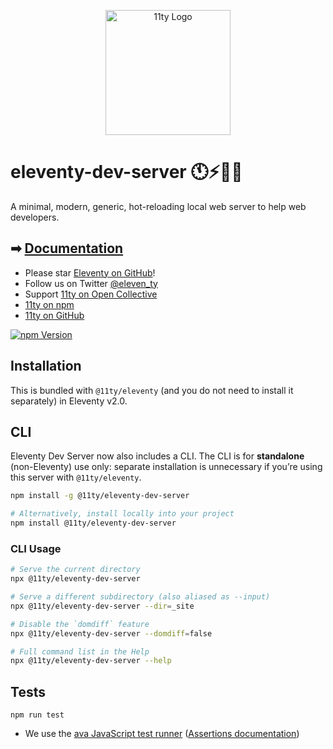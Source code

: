 <p align="center"><img src="https://www.11ty.dev/img/logo-github.svg" width="200" height="200" alt="11ty Logo"></p>

# eleventy-dev-server 🕚⚡️🎈🐀

A minimal, modern, generic, hot-reloading local web server to help web developers.

## ➡ [Documentation](https://www.11ty.dev/docs/watch-serve/#eleventy-dev-server)

- Please star [Eleventy on GitHub](https://github.com/11ty/eleventy/)!
- Follow us on Twitter [@eleven_ty](https://twitter.com/eleven_ty)
- Support [11ty on Open Collective](https://opencollective.com/11ty)
- [11ty on npm](https://www.npmjs.com/org/11ty)
- [11ty on GitHub](https://github.com/11ty)

[![npm Version](https://img.shields.io/npm/v/@11ty/eleventy-dev-server.svg?style=for-the-badge)](https://www.npmjs.com/package/@11ty/eleventy-dev-server)

## Installation

This is bundled with `@11ty/eleventy` (and you do not need to install it separately) in Eleventy v2.0.

## CLI

Eleventy Dev Server now also includes a CLI. The CLI is for **standalone** (non-Eleventy) use only: separate installation is unnecessary if you’re using this server with `@11ty/eleventy`.

```sh
npm install -g @11ty/eleventy-dev-server

# Alternatively, install locally into your project
npm install @11ty/eleventy-dev-server
```

### CLI Usage

```sh
# Serve the current directory
npx @11ty/eleventy-dev-server

# Serve a different subdirectory (also aliased as --input)
npx @11ty/eleventy-dev-server --dir=_site

# Disable the `domdiff` feature
npx @11ty/eleventy-dev-server --domdiff=false

# Full command list in the Help
npx @11ty/eleventy-dev-server --help
```

## Tests

```
npm run test
```

- We use the [ava JavaScript test runner](https://github.com/avajs/ava) ([Assertions documentation](https://github.com/avajs/ava/blob/master/docs/03-assertions.md))
